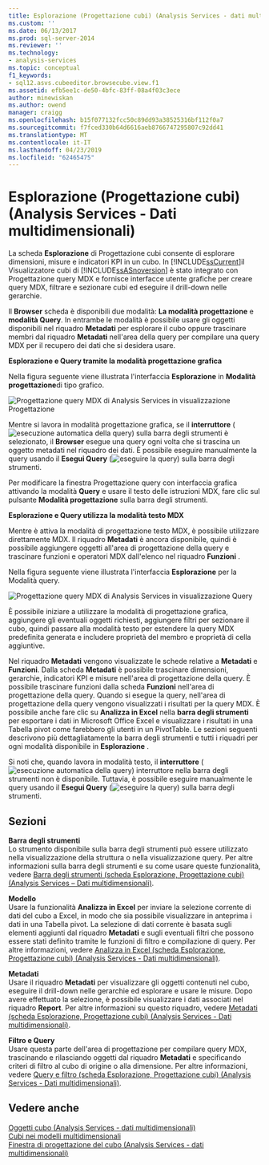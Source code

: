 ```yaml
---
title: Esplorazione (Progettazione cubi) (Analysis Services - dati multidimensionali) | Microsoft Docs
ms.custom: ''
ms.date: 06/13/2017
ms.prod: sql-server-2014
ms.reviewer: ''
ms.technology:
- analysis-services
ms.topic: conceptual
f1_keywords:
- sql12.asvs.cubeeditor.browsecube.view.f1
ms.assetid: efb5ee1c-de50-4bfc-83ff-08a4f03c3ece
author: minewiskan
ms.author: owend
manager: craigg
ms.openlocfilehash: b15f077132fcc50c89dd93a38525316bf112f0a7
ms.sourcegitcommit: f7fced330b64d6616aeb8766747295807c92dd41
ms.translationtype: MT
ms.contentlocale: it-IT
ms.lasthandoff: 04/23/2019
ms.locfileid: "62465475"
---
```

# <a name="browser-cube-designer-analysis-services---multidimensional-data"></a>Esplorazione (Progettazione cubi) (Analysis Services - Dati multidimensionali)
  La scheda **Esplorazione** di Progettazione cubi consente di esplorare dimensioni, misure e indicatori KPI in un cubo. In [!INCLUDE[ssCurrent](../includes/sscurrent-md.md)]il Visualizzatore cubi di [!INCLUDE[ssASnoversion](../includes/ssasnoversion-md.md)] è stato integrato con Progettazione query MDX e fornisce interfacce utente grafiche per creare query MDX, filtrare e sezionare cubi ed eseguire il drill-down nelle gerarchie.  
  
 Il **Browser** scheda è disponibili due modalità: **La modalità progettazione** e **modalità Query**. In entrambe le modalità è possibile usare gli oggetti disponibili nel riquadro **Metadati** per esplorare il cubo oppure trascinare membri dal riquadro **Metadati** nell'area della query per compilare una query MDX per il recupero dei dati che si desidera usare.  
  
 **Esplorazione e Query tramite la modalità progettazione grafica**  
  
 Nella figura seguente viene illustrata l'interfaccia **Esplorazione** in **Modalità progettazione**di tipo grafico.  
  
 ![Progettazione query MDX di Analysis Services in visualizzazione Progettazione](media/rsqd-dsawas-mdx-designmode.gif "Progettazione query MDX di Analysis Services in visualizzazione Progettazione")  
  
 Mentre si lavora in modalità progettazione grafica, se il **interruttore** (![esecuzione automatica della query](media/rsqdicon-autoexecute.gif "esecuzione automatica della query")) sulla barra degli strumenti è selezionato, il **Browser** esegue una query ogni volta che si trascina un oggetto metadati nel riquadro dei dati. È possibile eseguire manualmente la query usando il **Esegui Query** (![eseguire la query](media/rsqdicon-run.gif "eseguire la query")) sulla barra degli strumenti.  
  
 Per modificare la finestra Progettazione query con interfaccia grafica attivando la modalità **Query** e usare il testo delle istruzioni MDX, fare clic sul pulsante **Modalità progettazione** sulla barra degli strumenti.  
  
 **Esplorazione e Query utilizza la modalità testo MDX**  
  
 Mentre è attiva la modalità di progettazione testo MDX, è possibile utilizzare direttamente MDX. Il riquadro **Metadati** è ancora disponibile, quindi è possibile aggiungere oggetti all'area di progettazione della query e trascinare funzioni e operatori MDX dall'elenco nel riquadro **Funzioni** .  
  
 Nella figura seguente viene illustrata l'interfaccia **Esplorazione** per la Modalità query.  
  
 ![Progettazione query MDX di Analysis Services in visualizzazione Query](media/rsqd-dsawas-mdx-querymode.gif "Progettazione query MDX di Analysis Services in visualizzazione Query")  
  
 È possibile iniziare a utilizzare la modalità di progettazione grafica, aggiungere gli eventuali oggetti richiesti, aggiungere filtri per sezionare il cubo, quindi passare alla modalità testo per estendere la query MDX predefinita generata e includere proprietà del membro e proprietà di cella aggiuntive.  
  
 Nel riquadro **Metadati** vengono visualizzate le schede relative a **Metadati** e **Funzioni**. Dalla scheda **Metadati** è possibile trascinare dimensioni, gerarchie, indicatori KPI e misure nell'area di progettazione della query. È possibile trascinare funzioni dalla scheda **Funzioni** nell'area di progettazione della query. Quando si esegue la query, nell'area di progettazione della query vengono visualizzati i risultati per la query MDX. È possibile anche fare clic su **Analizza in Excel** nella **barra degli strumenti** per esportare i dati in Microsoft Office Excel e visualizzare i risultati in una Tabella pivot come farebbero gli utenti in un PivotTable. Le sezioni seguenti descrivono più dettagliatamente la barra degli strumenti e tutti i riquadri per ogni modalità disponibile in **Esplorazione** .  
  
 Si noti che, quando lavora in modalità testo, il **interruttore** (![esecuzione automatica della query](media/rsqdicon-autoexecute.gif "esecuzione automatica della query")) interruttore nella barra degli strumenti non è disponibile. Tuttavia, è possibile eseguire manualmente le query usando il **Esegui Query** (![eseguire la query](media/rsqdicon-run.gif "eseguire la query")) sulla barra degli strumenti.  
  
## <a name="sections"></a>Sezioni  
 **Barra degli strumenti**  
 Lo strumento disponibile sulla barra degli strumenti può essere utilizzato nella visualizzazione della struttura o nella visualizzazione query. Per altre informazioni sulla barra degli strumenti e su come usare queste funzionalità, vedere [Barra degli strumenti &#40;scheda Esplorazione, Progettazione cubi&#41; &#40;Analysis Services – Dati multidimensionali&#41;](toolbar-browser-tab-cube-designer-analysis-services-multidimensional-data.md).  
  
 **Modello**  
 Usare la funzionalità **Analizza in Excel** per inviare la selezione corrente di dati del cubo a Excel, in modo che sia possibile visualizzare in anteprima i dati in una Tabella pivot. La selezione di dati corrente è basata sugli elementi aggiunti dal riquadro **Metadati** e sugli eventuali filtri che possono essere stati definito tramite le funzioni di filtro e compilazione di query. Per altre informazioni, vedere [Analizza in Excel &#40;scheda Esplorazione, Progettazione cubi&#41; &#40;Analysis Services - Dati multidimensionali&#41;](analyze-in-excel-browser-cube-designer-analysis-services-multidimensional-data.md).  
  
 **Metadati**  
 Usare il riquadro **Metadati** per visualizzare gli oggetti contenuti nel cubo, eseguire il drill-down nelle gerarchie ed esplorare e usare le misure. Dopo avere effettuato la selezione, è possibile visualizzare i dati associati nel riquadro **Report**. Per altre informazioni su questo riquadro, vedere [Metadati &#40;scheda Esplorazione, Progettazione cubi&#41; &#40;Analysis Services - Dati multidimensionali&#41;](metadata-browser-tab-cube-designer-analysis-services-multidimensional-data.md).  
  
 **Filtro e Query**  
 Usare questa parte dell'area di progettazione per compilare query MDX, trascinando e rilasciando oggetti dal riquadro **Metadati** e specificando criteri di filtro al cubo di origine o alla dimensione. Per altre informazioni, vedere [Query e filtro &#40;scheda Esplorazione, Progettazione cubi&#41; &#40;Analysis Services - Dati multidimensionali&#41;](query-filter-browser-cube-designer-analysis-services-multidimensional-data.md).  
  
## <a name="see-also"></a>Vedere anche  
 [Oggetti cubo &#40;Analysis Services - dati multidimensionali&#41;](multidimensional-models-olap-logical-cube-objects/cube-objects-analysis-services-multidimensional-data.md)   
 [Cubi nei modelli multidimensionali](multidimensional-models/cubes-in-multidimensional-models.md)   
 [Finestra di progettazione del cubo &#40;Analysis Services - dati multidimensionali&#41;](cube-designer-analysis-services-multidimensional-data.md)  
  
  
